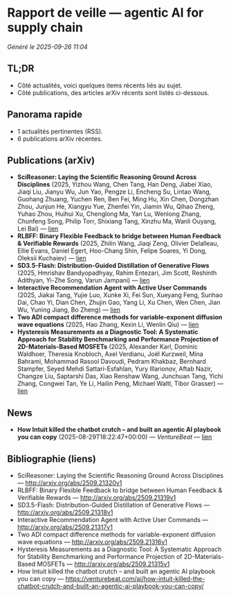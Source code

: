 # Rapport de veille — agentic AI for supply chain
_Généré le 2025-09-26 11:04_

## TL;DR
- Côté actualités, voici quelques items récents liés au sujet.
- Côté publications, des articles arXiv récents sont listés ci-dessous.

## Panorama rapide
- 1 actualités pertinentes (RSS).
- 6 publications arXiv récentes.

## Publications (arXiv)
- **SciReasoner: Laying the Scientific Reasoning Ground Across Disciplines** (2025, Yizhou Wang, Chen Tang, Han Deng, Jiabei Xiao, Jiaqi Liu, Jianyu Wu, Jun Yao, Pengze Li, Encheng Su, Lintao Wang, Guohang Zhuang, Yuchen Ren, Ben Fei, Ming Hu, Xin Chen, Dongzhan Zhou, Junjun He, Xiangyu Yue, Zhenfei Yin, Jiamin Wu, Qihao Zheng, Yuhao Zhou, Huihui Xu, Chenglong Ma, Yan Lu, Wenlong Zhang, Chunfeng Song, Philip Torr, Shixiang Tang, Xinzhu Ma, Wanli Ouyang, Lei Bai) — [lien](http://arxiv.org/abs/2509.21320v1)
- **RLBFF: Binary Flexible Feedback to bridge between Human Feedback & Verifiable Rewards** (2025, Zhilin Wang, Jiaqi Zeng, Olivier Delalleau, Ellie Evans, Daniel Egert, Hoo-Chang Shin, Felipe Soares, Yi Dong, Oleksii Kuchaiev) — [lien](http://arxiv.org/abs/2509.21319v1)
- **SD3.5-Flash: Distribution-Guided Distillation of Generative Flows** (2025, Hmrishav Bandyopadhyay, Rahim Entezari, Jim Scott, Reshinth Adithyan, Yi-Zhe Song, Varun Jampani) — [lien](http://arxiv.org/abs/2509.21318v1)
- **Interactive Recommendation Agent with Active User Commands** (2025, Jiakai Tang, Yujie Luo, Xunke Xi, Fei Sun, Xueyang Feng, Sunhao Dai, Chao Yi, Dian Chen, Zhujin Gao, Yang Li, Xu Chen, Wen Chen, Jian Wu, Yuning Jiang, Bo Zheng) — [lien](http://arxiv.org/abs/2509.21317v1)
- **Two ADI compact difference methods for variable-exponent diffusion wave equations** (2025, Hao Zhang, Kexin Li, Wenlin Qiu) — [lien](http://arxiv.org/abs/2509.21316v1)
- **Hysteresis Measurements as a Diagnostic Tool: A Systematic Approach for Stability Benchmarking and Performance Projection of 2D-Materials-Based MOSFETs** (2025, Alexander Karl, Dominic Waldhoer, Theresia Knobloch, Axel Verdianu, Joël Kurzweil, Mina Bahrami, Mohammad Rasool Davoudi, Pedram Khakbaz, Bernhard Stampfer, Seyed Mehdi Sattari-Esfahlan, Yury Illarionov, Aftab Nazir, Changze Liu, Saptarshi Das, Xiao Renshaw Wang, Junchuan Tang, Yichi Zhang, Congwei Tan, Ye Li, Hailin Peng, Michael Waltl, Tibor Grasser) — [lien](http://arxiv.org/abs/2509.21315v1)

## News
- **How Intuit killed the chatbot crutch – and built an agentic AI playbook you can copy** (2025-08-29T18:22:47+00:00) — *VentureBeat* — [lien](https://venturebeat.com/ai/how-intuit-killed-the-chatbot-crutch-and-built-an-agentic-ai-playbook-you-can-copy/)

## Bibliographie (liens)
- SciReasoner: Laying the Scientific Reasoning Ground Across Disciplines — http://arxiv.org/abs/2509.21320v1
- RLBFF: Binary Flexible Feedback to bridge between Human Feedback & Verifiable Rewards — http://arxiv.org/abs/2509.21319v1
- SD3.5-Flash: Distribution-Guided Distillation of Generative Flows — http://arxiv.org/abs/2509.21318v1
- Interactive Recommendation Agent with Active User Commands — http://arxiv.org/abs/2509.21317v1
- Two ADI compact difference methods for variable-exponent diffusion wave equations — http://arxiv.org/abs/2509.21316v1
- Hysteresis Measurements as a Diagnostic Tool: A Systematic Approach for Stability Benchmarking and Performance Projection of 2D-Materials-Based MOSFETs — http://arxiv.org/abs/2509.21315v1
- How Intuit killed the chatbot crutch – and built an agentic AI playbook you can copy — https://venturebeat.com/ai/how-intuit-killed-the-chatbot-crutch-and-built-an-agentic-ai-playbook-you-can-copy/